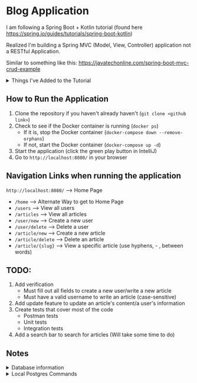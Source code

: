 # Blog Application

I am following a Spring Boot + Kotlin tutorial (found here https://spring.io/guides/tutorials/spring-boot-kotlin)

Realized I'm building a Spring MVC (Model, View, Controller) application not a RESTful Application.

Similar to something like this: https://javatechonline.com/spring-boot-mvc-crud-example

<details>
<summary>Things I've Added to the Tutorial</summary>

1. Create a new user page + button to navigate to that page
2. Create a new article + button to navigate to that page
3. Delete a user page + button to navigate to that page
4. Delete an article page + button to navigate to that page
5. View all users - Displays "no users" if users are 0
6. View all articles - Displays "no articles" if articles are 0
7. Navigation bar on all pages
8. Banner to show on all pages
9. Home Page displays on `/` or `/home`
10. The `headline` field has been renamed as the article's `description`
    - Display the first 5 words of an article in the description
    - If less than 5 words, display no description
11. Migrated the project from H2 to Postgres (I hope!)
    - Migrated the database from a local Postgres to a Dockerized Postgres
12. Refactored to create `repository`, `service`, `model`, and `controller` packages
13. Added validation for deleting a user/article (must have a valid username/title to delete)

</details>

## How to Run the Application

1. Clone the repository if you haven't already haven't (`git clone <github link>`)
2. Check to see if the Docker container is running (`docker ps`)
    - If it is, stop the Docker container (`docker-compose down --remove-orphans`)
    - If not, start the Docker container (`docker-compose up -d`)
3. Start the application (click the green play button in IntelliJ)
4. Go to `http://localhost:8080/` in your browser


## Navigation Links when running the application

`http://localhost:8080/` --> Home Page


- `/home` --> Alternate Way to get to Home Page
- `/users` --> View all users
- `/articles` --> View all articles
- `/user/new` --> Create a new user
- `/user/delete` --> Delete a user
- `/article/new` --> Create a new article
- `/article/delete` --> Delete an article
- `/article/{slug}` --> View a specific article (use hyphens, - , between words)


## TODO:

1. Add verification
    - Must fill out all fields to create a new user/write a new article
    - Must have a valid username to write an article (case-sensitive)
2. Add update feature to update an article's content/a user's information
3. Create tests that cover most of the code
   - Postman tests
   - Unit tests
   - Integration tests
4. Add a search bar to search for articles (Will take some time to do)


## Notes

<details>
<summary>Database information</summary>

- URL: `jdbc:postgresql://localhost:5432/blogDB`
- Username: blog

</details>

<details>
<summary>Local Postgres Commands</summary>

When running the PostgreSQL locally, use `brew services start postgresql` to get your local Postgres running.

If you are doing actual work (aka working on tickets), you need to stop your local Prosgres with `brew services stop postgresql`

Using Postgres 14, so the commands might be something like `brew services start postgresql@14` and `brew services stop postgresql@14`

`brew instsall postgresql` --> install Postgresql using Brew

`createuser --interactive` --> create a new user

`createdb blogdb` --> create a new database

`psql -d blogdb` --> connect to the database

`psql -U blog -d blogDB -f src/main/resources/blog.sql` --> run the blog.sql file

`\d [table name]` --> show specific table

`\dt` --> show all tables

`\q` --> quit the database

`\l` --> list all databases

</details>
